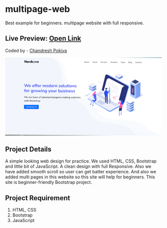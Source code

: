 # multipage-web
Best example for beginners. multipage website with full responsive. 

## Live Preview: [Open Link](https://hardcoreexample.netlify.app/)

Coded by - [Chandresh Pokiya](https://www.linkedin.com/in/chandresh-pokiya-1950751b7)

![](./assets/readmebanner.png)

## Project Details

A simple looking web design for practice. We used HTML, CSS, Bootstrap and little bit of JavaScript. A clean design with full Responsive. Also we have added smooth scroll so user can get batter experience. And also we added multi pages in this website so this site will help for beginners.
This site is beginner-friendly Bootstrap project.

## Project Requirement

1. HTML, CSS
2. Bootstrap
3. JavaScript
